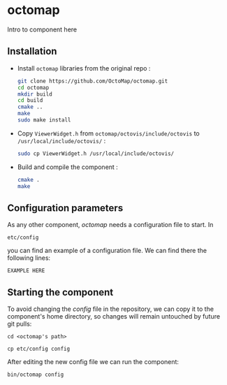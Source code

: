 # octomap
Intro to component here

## Installation

-   Install `octomap` libraries from the original repo :
    ```bash
    git clone https://github.com/OctoMap/octomap.git
    cd octomap
    mkdir build
    cd build
    cmake ..
    make
    sudo make install
    ```

-   Copy `ViewerWidget.h` from `octomap/octovis/include/octovis` to `/usr/local/include/octovis/` :
    ```bash
    sudo cp ViewerWidget.h /usr/local/include/octovis/
    ```

-   Build and compile the component :
    ```bash
    cmake .
    make
    ```

## Configuration parameters
As any other component, *octomap* needs a configuration file to start. In
```
etc/config
```
you can find an example of a configuration file. We can find there the following lines:
```
EXAMPLE HERE
```

## Starting the component
To avoid changing the *config* file in the repository, we can copy it to the component's home directory, so changes will remain untouched by future git pulls:

```
cd <octomap's path> 
```
```
cp etc/config config
```

After editing the new config file we can run the component:

```
bin/octomap config
```
